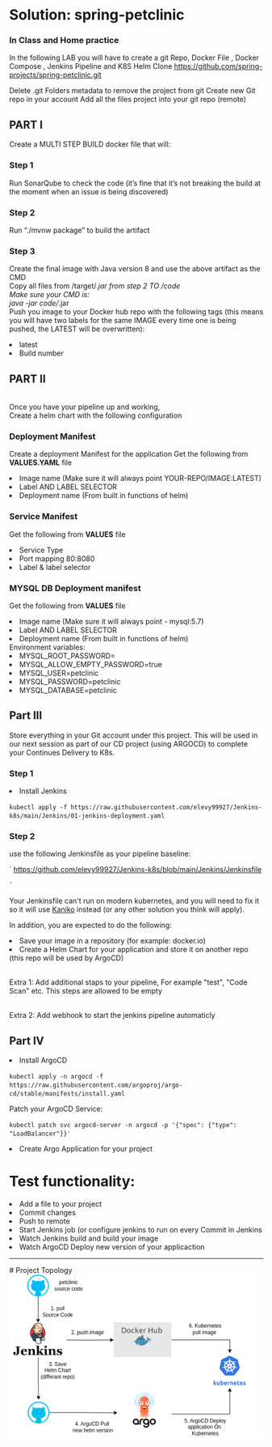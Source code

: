 # Solution: spring-petclinic

 
### In Class and Home practice 
In the following LAB you will have to create a git Repo, Docker File , Docker Compose ,  Jenkins Pipeline and K8S Helm 
Clone https://github.com/spring-projects/spring-petclinic.git

Delete .git Folders metadata to remove the project from git
Create new Git repo in your account 
Add all the files project into your git repo (remote)

## PART I
Create a MULTI STEP BUILD docker file that will:

### Step 1
 Run SonarQube to check the code (it’s fine that it’s not breaking the build at the moment when an issue is being discovered)
  

### Step 2 
Run “./mvnw package” to build the artifact

### Step 3 
Create the final image with Java version 8 and use the above artifact as the CMD
<BR>Copy all files from /target/*.jar from step 2 TO /code
<BR>Make sure your CMD is:
<BR>java -jar code/*.jar
<BR>Push you image to your Docker hub repo with the following tags (this means you will have two labels for the same IMAGE every time one is being pushed, the LATEST will be overwritten):
<LI>latest
<LI>Build number


## PART II 
<BR>Once you have your pipeline up and working,
<BR>Create a helm chart with the following configuration

### Deployment Manifest
Create a deployment Manifest for the application
Get the following from <B>VALUES.YAML</b> file
<LI>Image name (Make sure it will always point YOUR-REPO/IMAGE:LATEST)
<LI>Label AND LABEL SELECTOR
<LI>Deployment name (From built in functions of helm)

### Service Manifest 
  Get the following from <B>VALUES</B> file
<LI>Service Type
<LI>Port mapping 80:8080
<LI>Label & label selector

### MYSQL DB Deployment manifest
Get the following from <B>VALUES</B> file
<LI>Image name (Make sure it will always point - mysql:5.7)
<LI>Label AND LABEL SELECTOR
<LI>Deployment name (From built in functions of helm)
</LI>Environment variables:
<LI> MYSQL_ROOT_PASSWORD=
<LI> MYSQL_ALLOW_EMPTY_PASSWORD=true
<LI> MYSQL_USER=petclinic
<LI> MYSQL_PASSWORD=petclinic
<LI> MYSQL_DATABASE=petclinic



## Part III
Store everything in your Git account under this project.
This will be used in our next session as part of our CD project (using ARGOCD) to complete your Continues Delivery to K8s.
### Step 1
<LI>Install Jenkins

`
kubectl apply -f https://raw.githubusercontent.com/elevy99927/Jenkins-k8s/main/Jenkins/01-jenkins-deployment.yaml
`

### Step 2
use the following Jenkinsfile as your pipeline baseline:

`
https://github.com/elevy99927/Jenkins-k8s/blob/main/Jenkins/Jenkinsfile

`

Your Jenkinsfile can't run on modern kubernetes, and you will need to fix it so it will use <A href="https://github.com/GoogleContainerTools/kaniko">Kaniko</a> instead (or any other solution you think will apply).

In addition, you are expected to do the following:
<li> Save your image in a repository (for example: docker.io)
<LI> Create a  Helm Chart for your application and store it on another repo (this repo will be used by ArgoCD) 

<BR>Extra 1:</B> Add additional staps to your pipeline, For example "test", "Code Scan" etc. This steps are allowed to be empty

<BR>Extra 2:</B> Add webhook to start the jenkins pipeline automaticly


## Part IV
<LI>Install ArgoCD

`
kubectl apply -n argocd -f https://raw.githubusercontent.com/argoproj/argo-cd/stable/manifests/install.yaml
`

Patch your ArgoCD Service:

`
kubectl patch svc argocd-server -n argocd -p '{"spec": {"type": "LoadBalancer"}}'
`

<LI> Create Argo Application for your project



# Test functionality:
<LI>Add a file to your project
<LI>Commit changes
<LI>Push to remote 
<LI>Start Jenkins job (or configure jenkins to run on every Commit in Jenkins
<LI>Watch Jenkins build and build your image
<LI>Watch ArgoCD Deploy new version of your applicaction
<HR>
# Project Topology
 
<img src="files/JenkinsProject.png">
